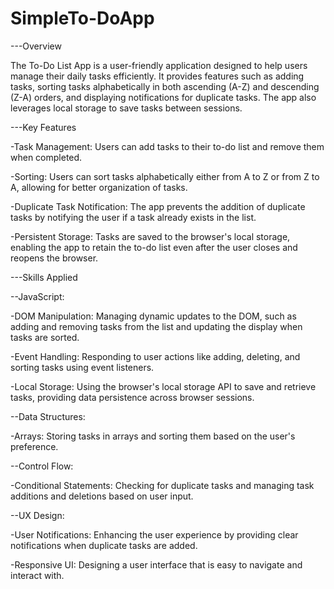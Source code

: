 # SimpleTo-DoApp

---Overview

The To-Do List App is a user-friendly application designed to help users manage their daily tasks efficiently. It provides features such as adding tasks, sorting tasks alphabetically in both ascending (A-Z) and descending (Z-A) orders, and displaying notifications for duplicate tasks. The app also leverages local storage to save tasks between sessions.



---Key Features

-Task Management: Users can add tasks to their to-do list and remove them when completed.

-Sorting: Users can sort tasks alphabetically either from A to Z or from Z to A, allowing for better organization of tasks.

-Duplicate Task Notification: The app prevents the addition of duplicate tasks by notifying the user if a task already exists in the list.

-Persistent Storage: Tasks are saved to the browser's local storage, enabling the app to retain the to-do list even after the user closes and reopens the browser.



---Skills Applied

--JavaScript:

-DOM Manipulation: Managing dynamic updates to the DOM, such as adding and removing tasks from the list and updating the display when tasks are sorted.

-Event Handling: Responding to user actions like adding, deleting, and sorting tasks using event listeners.

-Local Storage: Using the browser's local storage API to save and retrieve tasks, providing data persistence across browser sessions.


--Data Structures:

-Arrays: Storing tasks in arrays and sorting them based on the user's preference.


--Control Flow:

-Conditional Statements: Checking for duplicate tasks and managing task additions and deletions based on user input.


--UX Design:

-User Notifications: Enhancing the user experience by providing clear notifications when duplicate tasks are added.

-Responsive UI: Designing a user interface that is easy to navigate and interact with.
